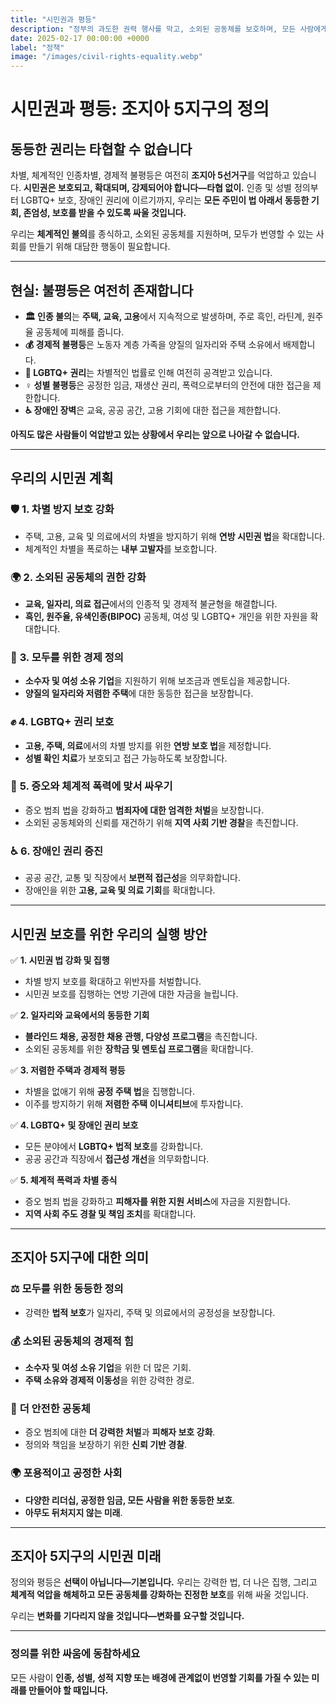 ```yaml
---
title: "시민권과 평등"
description: "정부의 과도한 권력 행사를 막고, 소외된 공동체를 보호하며, 모든 사람에게 동등한 권리와 정의를 보장합니다."
date: 2025-02-17 00:00:00 +0000
label: "정책"
image: "/images/civil-rights-equality.webp"
---
```


# **시민권과 평등: 조지아 5지구의 정의**  

## **동등한 권리는 타협할 수 없습니다**  

차별, 체계적인 인종차별, 경제적 불평등은 여전히 **조지아 5선거구**를 억압하고 있습니다. **시민권은 보호되고, 확대되며, 강제되어야 합니다—타협 없이.** 인종 및 성별 정의부터 LGBTQ+ 보호, 장애인 권리에 이르기까지, 우리는 **모든 주민이 법 아래서 동등한 기회, 존엄성, 보호를 받을 수 있도록 싸울 것입니다.**  

우리는 **체계적인 불의**를 종식하고, 소외된 공동체를 지원하며, 모두가 번영할 수 있는 사회를 만들기 위해 대담한 행동이 필요합니다.  

---

## **현실: 불평등은 여전히 존재합니다**  

- **🏛️ 인종 불의**는 **주택, 교육, 고용**에서 지속적으로 발생하며, 주로 흑인, 라틴계, 원주율 공동체에 피해를 줍니다.  
- **💰 경제적 불평등**은 노동자 계층 가족을 양질의 일자리와 주택 소유에서 배제합니다.  
- **🌈 LGBTQ+ 권리**는 차별적인 법률로 인해 여전히 공격받고 있습니다.  
- **♀️ 성별 불평등**은 공정한 임금, 재생산 권리, 폭력으로부터의 안전에 대한 접근을 제한합니다.  
- **♿ 장애인 장벽**은 교육, 공공 공간, 고용 기회에 대한 접근을 제한합니다.  

**아직도 많은 사람들이 억압받고 있는 상황에서 우리는 앞으로 나아갈 수 없습니다.**  

---

## **우리의 시민권 계획**  

### 🛡️ **1. 차별 방지 보호 강화**  
- 주택, 고용, 교육 및 의료에서의 차별을 방지하기 위해 **연방 시민권 법**을 확대합니다.  
- 체계적인 차별을 폭로하는 **내부 고발자**를 보호합니다.  

### 🌍 **2. 소외된 공동체의 권한 강화**  
- **교육, 일자리, 의료 접근**에서의 인종적 및 경제적 불균형을 해결합니다.  
- **흑인, 원주율, 유색인종(BIPOC)** 공동체, 여성 및 LGBTQ+ 개인을 위한 자원을 확대합니다.  

### 💼 **3. 모두를 위한 경제 정의**  
- **소수자 및 여성 소유 기업**을 지원하기 위해 보조금과 멘토십을 제공합니다.  
- **양질의 일자리와 저렴한 주택**에 대한 동등한 접근을 보장합니다.  

### ✊ **4. LGBTQ+ 권리 보호**  
- **고용, 주택, 의료**에서의 차별 방지를 위한 **연방 보호 법**을 제정합니다.  
- **성별 확인 치료**가 보호되고 접근 가능하도록 보장합니다.  

### 🚨 **5. 증오와 체계적 폭력에 맞서 싸우기**  
- 증오 범죄 법을 강화하고 **범죄자에 대한 엄격한 처벌**을 보장합니다.  
- 소외된 공동체와의 신뢰를 재건하기 위해 **지역 사회 기반 경찰**을 촉진합니다.  

### ♿ **6. 장애인 권리 증진**  
- 공공 공간, 교통 및 직장에서 **보편적 접근성**을 의무화합니다.  
- 장애인을 위한 **고용, 교육 및 의료 기회**를 확대합니다.  

---

## **시민권 보호를 위한 우리의 실행 방안**  

✅ **1. 시민권 법 강화 및 집행**  
- 차별 방지 보호를 확대하고 위반자를 처벌합니다.  
- 시민권 보호를 집행하는 연방 기관에 대한 자금을 늘립니다.  

✅ **2. 일자리와 교육에서의 동등한 기회**  
- **블라인드 채용, 공정한 채용 관행, 다양성 프로그램**을 촉진합니다.  
- 소외된 공동체를 위한 **장학금 및 멘토십 프로그램**을 확대합니다.  

✅ **3. 저렴한 주택과 경제적 평등**  
- 차별을 없애기 위해 **공정 주택 법**을 집행합니다.  
- 이주를 방지하기 위해 **저렴한 주택 이니셔티브**에 투자합니다.  

✅ **4. LGBTQ+ 및 장애인 권리 보호**  
- 모든 분야에서 **LGBTQ+ 법적 보호**를 강화합니다.  
- 공공 공간과 직장에서 **접근성 개선**을 의무화합니다.  

✅ **5. 체계적 폭력과 차별 종식**  
- 증오 범죄 법을 강화하고 **피해자를 위한 지원 서비스**에 자금을 지원합니다.  
- **지역 사회 주도 경찰 및 책임 조치**를 확대합니다.  

---

## **조지아 5지구에 대한 의미**  

### ⚖️ **모두를 위한 동등한 정의**  
- 강력한 **법적 보호**가 일자리, 주택 및 의료에서의 공정성을 보장합니다.  

### 💰 **소외된 공동체의 경제적 힘**  
- **소수자 및 여성 소유 기업**을 위한 더 많은 기회.  
- **주택 소유와 경제적 이동성**을 위한 강력한 경로.  

### 🚨 **더 안전한 공동체**  
- 증오 범죄에 대한 **더 강력한 처벌**과 **피해자 보호 강화**.  
- 정의와 책임을 보장하기 위한 **신뢰 기반 경찰**.  

### 🌍 **포용적이고 공정한 사회**  
- **다양한 리더십, 공정한 임금, 모든 사람을 위한 동등한 보호**.  
- **아무도 뒤처지지 않는 미래**.  

---

## **조지아 5지구의 시민권 미래**  

정의와 평등은 **선택이 아닙니다—기본입니다.** 우리는 강력한 법, 더 나은 집행, 그리고 **체계적 억압을 해체하고 모든 공동체를 강화하는 진정한 보호**를 위해 싸울 것입니다.  

우리는 **변화를 기다리지 않을 것입니다—변화를 요구할 것입니다.**  

---

### **정의를 위한 싸움에 동참하세요**  

모든 사람이 **인종, 성별, 성적 지향 또는 배경에 관계없이 번영할 기회를 가질 수 있는 미래를 만들어야 할 때입니다.**